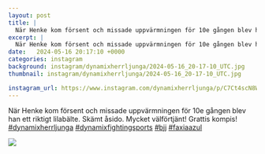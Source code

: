 ```yaml
---
layout: post
title: |
  När Henke kom försent och missade uppvärmningen för 10e gången blev han ett riktigt lilabälte
excerpt: |
  När Henke kom försent och missade uppvärmningen för 10e gången blev han ett riktigt lilabälte. Skämt åsido. Mycket välförtjänt! Grattis kompis!    
date:   2024-05-16 20:17:10 +0000
categories: instagram
background: instagram/dynamixherrljunga/2024-05-16_20-17-10_UTC.jpg
thumbnail: instagram/dynamixherrljunga/2024-05-16_20-17-10_UTC.jpg

instagram_url: https://www.instagram.com/dynamixherrljunga/p/C7Ct4scN8WT
---
```

När Henke kom försent och missade uppvärmningen för 10e gången blev han ett riktigt lilabälte. Skämt åsido. Mycket välförtjänt! Grattis kompis! [#dynamixherrljunga](https://www.instagram.com/explore/tags/dynamixherrljunga/) [#dynamixfightingsports](https://www.instagram.com/explore/tags/dynamixfightingsports/) [#bjj](https://www.instagram.com/explore/tags/bjj/) [#faxiaazul](https://www.instagram.com/explore/tags/faxiaazul/)



<img src='{{ site.baseurl }}/instagram/dynamixherrljunga/2024-05-16_20-17-10_UTC.jpg' class='img-fluid' />
